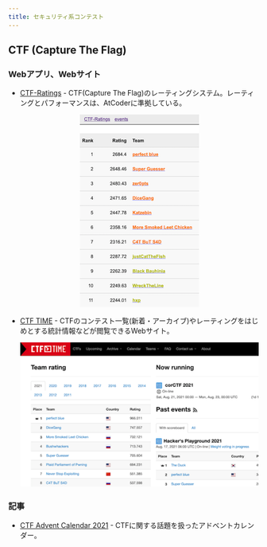 ```yaml
---
title: セキュリティ系コンテスト
---
```


## CTF (Capture The Flag)

### Webアプリ、Webサイト

- [CTF-Ratings](https://github.com/theoremoon/ctf-ratings) - CTF(Capture The Flag)のレーティングシステム。レーティングとパフォーマンスは、AtCoderに準拠している。

    <div align="center">
      <img loading = "lazy" src="../../images/related_contest_sites/ctf/ctf_ratings.png" alt="ctf ratings">
    </div>

- [CTF TIME](https://ctftime.org/) - CTFのコンテスト一覧(新着・アーカイブ)やレーティングをはじめとする統計情報などが閲覧できるWebサイト。

    <div align="center">
      <img loading = "lazy" src="../../images/related_contest_sites/ctf/ctf_time.png" alt="ctf time">
    </div>

### 記事

- [CTF Advent Calendar 2021](https://adventar.org/calendars/6914) - CTFに関する話題を扱ったアドベントカレンダー。
